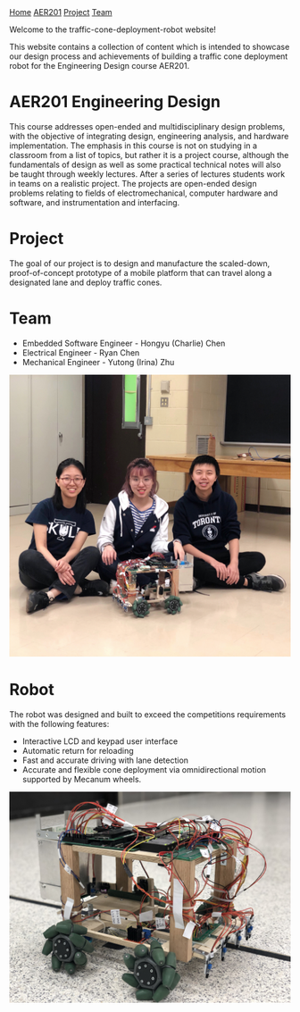 <link rel="stylesheet" type="text/css" href="theme.css">

<div class="sidenav">
  <a href=".">Home</a>
  <a href="Website/AER201_Engineering_Design">AER201</a>
  <a href="Website/Project">Project</a>
  <a href="Website/Team">Team</a>
</div>

Welcome to the traffic-cone-deployment-robot website!

This website contains a collection of content which is intended to showcase our design process and achievements of building a traffic cone deployment robot for the Engineering Design course AER201.

# AER201 Engineering Design
This course addresses open-ended and multidisciplinary design problems, with the objective of integrating design, engineering analysis, and hardware implementation. The emphasis in this course is not on studying in a classroom from a list of topics, but rather it is a project course, although the fundamentals of design as well as some practical technical notes will also be taught through weekly lectures. After a series of lectures students work in teams on a realistic project. The projects are open-ended design problems relating to fields of electromechanical, computer hardware and software, and instrumentation and interfacing.

# Project
The goal of our project is to design and manufacture the scaled-down, proof-of-concept prototype of a mobile platform that can travel along a designated lane and deploy traffic cones. 

# Team
* Embedded Software Engineer - Hongyu (Charlie) Chen
* Electrical Engineer - Ryan Chen
* Mechanical Engineer - Yutong (Irina) Zhu

<img src="Images/Team Moments 2.jpg"/>

# Robot
The robot was designed and built to exceed the competitions requirements with the following features:
* Interactive LCD and keypad user interface 
* Automatic return for reloading 
* Fast and accurate driving with lane detection
* Accurate and flexible cone deployment via omnidirectional motion supported by Mecanum wheels.

<img src="Images/Mr. Krabs.jpg"/>
